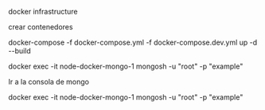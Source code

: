 docker infrastructure 

crear contenedores

 docker-compose -f docker-compose.yml -f docker-compose.dev.yml up -d --build 

 docker exec -it node-docker-mongo-1 mongosh -u "root" -p "example" 

 Ir a la consola de mongo

docker exec -it node-docker-mongo-1 mongosh -u "root" -p "example"   


